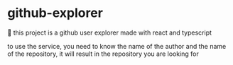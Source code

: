 # github-explorer

🚀  this project is a github user explorer made with react and typescript

to use the service, you need to know the name of the author and the name of the repository, it will result in the repository you are looking for
